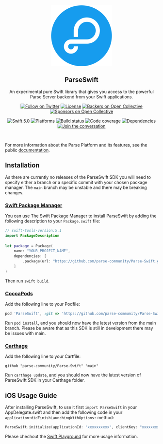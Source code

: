 <p align="center">
  <a href="https://parseplatform.org"><img alt="Parse Platform" src="https://github.com/parse-community/Parse-Swift/blob/main/logo%20large.png" width="200"></a>
</p>

<h2 align="center">ParseSwift</h2>

<p align="center">
    An experimental pure Swift library that gives you access to the powerful Parse Server backend from your Swift applications.
</p>

<p align="center">
    <a href="https://twitter.com/intent/follow?screen_name=parseplatform"><img alt="Follow on Twitter" src="https://img.shields.io/twitter/follow/parseplatform?style=social&label=Follow"></a>
    <a href=" https://github.com/parse-community/Parse-Swift/blob/main/LICENSE"><img alt="License" src="https://img.shields.io/badge/license-MIT-lightgrey.svg"></a>
    <a href="#backers"><img alt="Backers on Open Collective" src="https://opencollective.com/parse-server/backers/badge.svg" /></a>
  <a href="#sponsors"><img alt="Sponsors on Open Collective" src="https://opencollective.com/parse-server/sponsors/badge.svg" /></a>
</p>

<p align="center">
<a href="https://swiftpackageindex.com/parse-community/Parse-Swift"><img alt="Swift 5.0" src="https://img.shields.io/endpoint?url=https%3A%2F%2Fswiftpackageindex.com%2Fapi%2Fpackages%2Fparse-community%2FParse-Swift%2Fbadge%3Ftype%3Dswift-versions"></a>
<a href="https://swiftpackageindex.com/parse-community/Parse-Swift"><img alt="Platforms" src="https://img.shields.io/endpoint?url=https%3A%2F%2Fswiftpackageindex.com%2Fapi%2Fpackages%2Fparse-community%2FParse-Swift%2Fbadge%3Ftype%3Dplatforms"></a>
    <a href="https://github.com/parse-community/Parse-Swift/actions?query=workflow%3ASwift+branch%3Amain"><img alt="Build status" src="https://github.com/parse-community/Parse-Swift/workflows/build/badge.svg?branch=main"></a>
    <a href="https://codecov.io/gh/parse-community/Parse-Swift/branches"><img alt="Code coverage" src="https://codecov.io/gh/parse-community/Parse-Swift/branch/main/graph/badge.svg"></a>
    <a href="https://github.com/parse-community/Parse-Swift"><img alt="Dependencies" src="https://img.shields.io/badge/dependencies-0-yellowgreen.svg"></a>
    <a href="https://community.parseplatform.org/"><img alt="Join the conversation" src="https://img.shields.io/discourse/https/community.parseplatform.org/topics.svg"></a>
</p>
<br>

For more information about the Parse Platform and its features, see the public [documentation][docs].

## Installation

As there are currently no releases of the ParseSwift SDK you will need to specify either a branch or a specific commit with your chosen package manager. The `main` branch may be unstable and there may be breaking changes.

### [Swift Package Manager](https://swift.org/package-manager/)

You can use The Swift Package Manager to install ParseSwift by adding the following description to your `Package.swift` file:

```swift
// swift-tools-version:5.1
import PackageDescription

let package = Package(
    name: "YOUR_PROJECT_NAME",
    dependencies: [
        .package(url: "https://github.com/parse-community/Parse-Swift.git", .branch("main")"),
    ]
)
```
Then run `swift build`.

### [CocoaPods](https://cocoapods.org)

Add the following line to your Podfile:
```ruby
pod 'ParseSwift', :git => 'https://github.com/parse-community/Parse-Swift', :branch => 'main'
```

Run `pod install`, and you should now have the latest version from the main branch. Please be aware that as this SDK is still in development there may be issues with main.

### [Carthage](https://github.com/carthage/carthage)

Add the following line to your Cartfile:
```
github "parse-community/Parse-Swift" "main"
```
Run `carthage update`, and you should now have the latest version of ParseSwift SDK in your Carthage folder.

## iOS Usage Guide

After installing ParseSwift, to use it first `import ParseSwift` in your AppDelegate.swift and then add the following code in your `application:didFinishLaunchingWithOptions:` method:
```swift
ParseSwift.initialize(applicationId: "xxxxxxxxxx", clientKey: "xxxxxxxxxx", serverURL: URL(string: "https://example.com")!)
```
Please chechout the [Swift Playground](https://github.com/parse-community/Parse-Swift/tree/main/ParseSwift.playground) for more usage information.

[docs]: http://docs.parseplatform.org/ios/guide/
